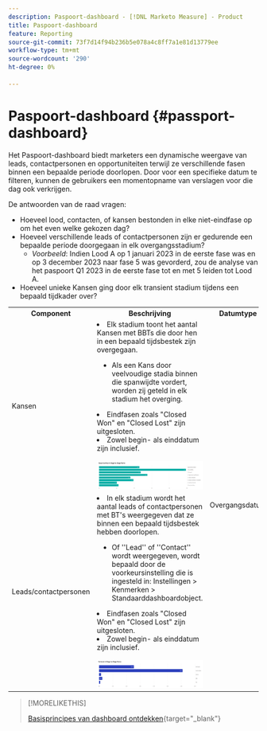 ```yaml
---
description: Paspoort-dashboard - [!DNL Marketo Measure] - Product
title: Paspoort-dashboard
feature: Reporting
source-git-commit: 73f7d14f94b236b5e078a4c8ff7a1e81d13779ee
workflow-type: tm+mt
source-wordcount: '290'
ht-degree: 0%

---
```


# Paspoort-dashboard {#passport-dashboard}

Het Paspoort-dashboard biedt marketers een dynamische weergave van leads, contactpersonen en opportuniteiten terwijl ze verschillende fasen binnen een bepaalde periode doorlopen. Door voor een specifieke datum te filteren, kunnen de gebruikers een momentopname van verslagen voor die dag ook verkrijgen.

De antwoorden van de raad vragen:

* Hoeveel lood, contacten, of kansen bestonden in elke niet-eindfase op om het even welke gekozen dag?
* Hoeveel verschillende leads of contactpersonen zijn er gedurende een bepaalde periode doorgegaan in elk overgangsstadium?
   * _Voorbeeld_: Indien Lood A op 1 januari 2023 in de eerste fase was en op 3 december 2023 naar fase 5 was gevorderd, zou de analyse van het paspoort Q1 2023 in de eerste fase tot en met 5 leiden tot Lood A.
* Hoeveel unieke Kansen ging door elk transient stadium tijdens een bepaald tijdkader over?

<table style="table-layout:auto"> 
<tbody>
<tr> 
   <th>Component</th> 
   <th>Beschrijving</th>
   <th>Datumtype</th>
   <th>Velden doorlopen</th>
   <th>Filters</th>
  </tr>
  <tr>
    <td>Kansen</td>
    <td><li>Elk stadium toont het aantal Kansen met BBTs die door hen in een bepaald tijdsbestek zijn overgegaan.</li>
<ul style="padding-left: 30px;"><li>Als een Kans door veelvoudige stadia binnen die spanwijdte vordert, worden zij geteld in elk stadium het overging.</li></ul>
<li>Eindfasen zoals "Closed Won" en "Closed Lost" zijn uitgesloten.</li>
<li>Zowel begin- als einddatum zijn inclusief.</li>
<br/><img src="assets/passport-dashboard-1.png" width="600"></td>
    <td rowspan="2">Overgangsdatum</td>
    <td><li>Opportunity-id</li>
<li>Naam opportunity</li>
<li>Aanmaakdatum</li>
<li>Gesloten datum</li>
<li>Is gesloten (J/N)</li>
<li>Is gewonnen (Y/N)</li>
<li>Huidig werkgebied</li>
<li>Overgang in datum</li>
<li>Verouderingsdatum overgang</li></td>
    <td rowspan="2"><li>Datum</li>
<li>Kanaal</li>
<li>Subkanaal</li>
<li>Campagne</li>
<li>Segmenten</li></td>
  </tr>
  <tr>
    <td>Leads/contactpersonen</td>
    <td><li>In elk stadium wordt het aantal leads of contactpersonen met BT's weergegeven dat ze binnen een bepaald tijdsbestek hebben doorlopen.</li>
<ul style="padding-left: 30px;"><li>Of ''Lead'' of ''Contact'' wordt weergegeven, wordt bepaald door de voorkeursinstelling die is ingesteld in: Instellingen &gt; Kenmerken &gt; Standaarddashboardobject.</li></ul>
<li>Eindfasen zoals "Closed Won" en "Closed Lost" zijn uitgesloten.</li>
<li>Zowel begin- als einddatum zijn inclusief.</li>
<br/><img src="assets/passport-dashboard-2.png" width="600"></td>
    <td><li>Id van lead/contactpersoon</li>
<li>E-mailadres voor lead/contact</li>
<li>Aanmaakdatum</li>
<li>Huidig werkgebied</li>
<li>Overgang in datum</li>
<li>Verouderingsdatum overgang</li></td>
  </tr>
</tbody>
</table>

>[!MORELIKETHIS]
>
>[Basisprincipes van dashboard ontdekken](/help/marketo-measure-discover-ui/dashboards/discover-dashboard-basics.md){target="_blank"}
